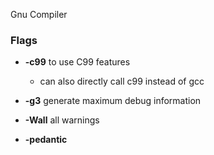 Gnu Compiler

### Flags
- **-c99** to use C99 features
	- can also directly call c99 instead of gcc 

- **-g3** generate maximum debug information
- **-Wall** all warnings
- **-pedantic**